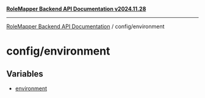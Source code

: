 [**RoleMapper Backend API Documentation v2024.11.28**](../../README.md)

***

[RoleMapper Backend API Documentation](../../modules.md) / config/environment

# config/environment

## Variables

- [environment](variables/environment.md)
